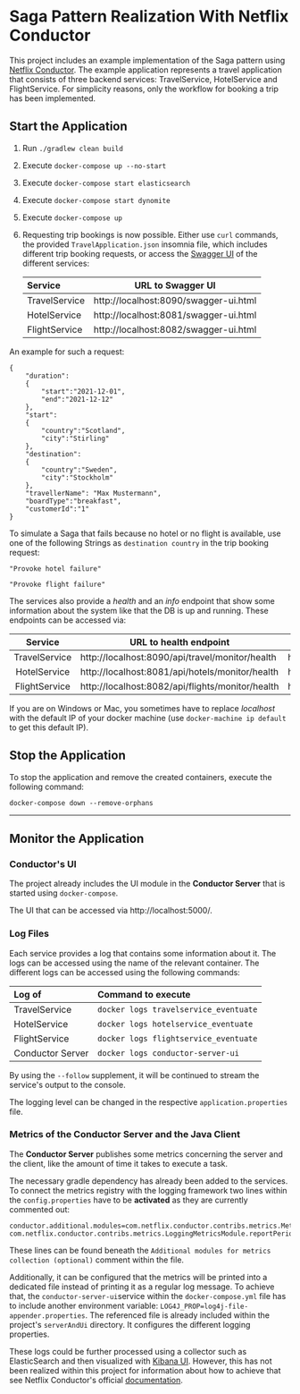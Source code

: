 # Saga Pattern Realization With Netflix Conductor
This project includes an example implementation of the Saga pattern using [Netflix Conductor](https://github.com/Netflix/conductor).
The example application represents a travel application that consists of three backend services: TravelService,
HotelService and FlightService. For simplicity reasons, only the workflow for booking a trip has been implemented.

## Start the Application

1. Run `./gradlew clean build`


2. Execute `docker-compose up --no-start`


3. Execute `docker-compose start elasticsearch`


4. Execute `docker-compose start dynomite`


5. Execute `docker-compose up`


6. Requesting trip bookings is now possible. Either use `curl` commands,
   the provided `TravelApplication.json` insomnia file, which includes different trip booking requests,
   or access the [Swagger UI](https://swagger.io/tools/swagger-ui/) of the different services:

   | __Service__ | __URL to Swagger UI__ |
      |:-------|:-------------------:| 
   |TravelService| http://localhost:8090/swagger-ui.html
   |HotelService| http://localhost:8081/swagger-ui.html
   |FlightService| http://localhost:8082/swagger-ui.html

An example for such a request:
```
{
    "duration":
    {
        "start":"2021-12-01",
        "end":"2021-12-12"
    },
    "start":
    {
        "country":"Scotland",
        "city":"Stirling"
    },
    "destination":
    {
        "country":"Sweden",
        "city":"Stockholm"
    },
    "travellerName": "Max Mustermann",
    "boardType":"breakfast",
    "customerId":"1"
}
```

To simulate a Saga that fails because no hotel or no flight is available, use one of the following Strings
as `destination country` in the trip booking request:
```
"Provoke hotel failure"

"Provoke flight failure"
```

The services also provide a *health* and an *info* endpoint that show some information about the system like
that the DB is up and running. These endpoints can be accessed via:

| __Service__ | __URL to health endpoint__ |  __URL to info endpoint__ |
|:-------:|------------------|-------------------|
|TravelService| http://localhost:8090/api/travel/monitor/health | http://localhost:8090/api/travel/monitor/info
|HotelService| http://localhost:8081/api/hotels/monitor/health | http://localhost:8081/api/hotels/monitor/info
|FlightService| http://localhost:8082/api/flights/monitor/health | http://localhost:8082/api/flights/monitor/info


If you are on Windows or Mac, you sometimes have to replace _localhost_ with the default IP of your docker machine (use `docker-machine ip default` to get this default IP).

## Stop the Application

To stop the application and remove the created containers, execute the following command:
```
docker-compose down --remove-orphans
```

----------------------------

## Monitor the Application

### Conductor's UI
The project already includes the UI module in the __Conductor Server__ that is started using
`docker-compose`.

The UI that can be accessed via
http://localhost:5000/.

### Log Files
Each service provides a log that contains some information about it.
The logs can be accessed using the name of the relevant container.
The different logs can be accessed using the following commands:

| __Log of__ | __Command to execute__ |
|:-------|:-------------------|
|TravelService| `docker logs travelservice_eventuate`|
|HotelService| `docker logs hotelservice_eventuate`|
|FlightService|  `docker logs flightservice_eventuate`|
|Conductor Server|  `docker logs conductor-server-ui`|

By using the `--follow` supplement, it will be continued to stream the service's output to the console.

The logging level can be changed in the respective `application.properties` file.

### Metrics of the Conductor Server and the Java Client
The __Conductor Server__ publishes some metrics concerning the server and the client, like the amount of time it takes to execute a task.

The necessary gradle dependency has already been added to the services.
To connect the metrics registry with the logging framework two lines within the `config.properties`
have to be __activated__ as they are currently commented out:
```
conductor.additional.modules=com.netflix.conductor.contribs.metrics.MetricsRegistryModule,com.netflix.conductor.contribs.metrics.LoggingMetricsModule
com.netflix.conductor.contribs.metrics.LoggingMetricsModule.reportPeriodSeconds=15
```
These lines can be found
beneath the `Additional modules for metrics collection (optional)` comment within the file.  

Additionally, it can be configured that the metrics will be printed into a dedicated file instead
of printing it as a regular log message.
To achieve that, the `conductor-server-ui`service within the `docker-compose.yml` file has to 
include another environment variable: `LOG4J_PROP=log4j-file-appender.properties`.
The referenced file is already included within the project's `serverAndUi` directory.
It configures the different logging properties.

These logs could be further processed using a collector such as ElasticSearch and then visualized
with [Kibana UI](https://www.elastic.co/de/kibana). However, this has not been realized within this project
for information about how to achieve that see Netflix Conductor's official [documentation](https://netflix.github.io/conductor/metrics/server/).


